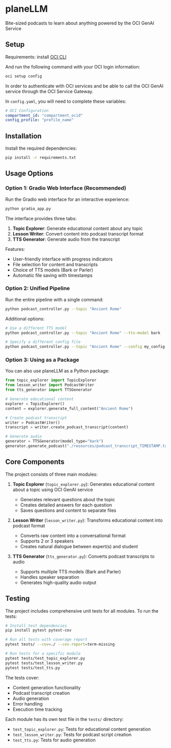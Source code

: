 # planeLLM
Bite-sized podcasts to learn about anything powered by the OCI GenAI Service

## Setup

Requirements: install [OCI CLI](https://docs.oracle.com/en-us/iaas/Content/API/SDKDocs/cliinstall.htm#InstallingCLI__macos_homebrew)

And run the following command with your OCI login information:

```bash
oci setup config
```

In order to authenticate with OCI services and be able to call the OCI GenAI service through the OCI Service Gateway.

In `config.yaml`, you will need to complete these variables:

```yaml
# OCI Configuration
compartment_id: "compartment_ocid"
config_profile: "profile_name"
```

## Installation

Install the required dependencies:

```bash
pip install -r requirements.txt
```

## Usage Options

### Option 1: Gradio Web Interface (Recommended)

Run the Gradio web interface for an interactive experience:

```bash
python gradio_app.py
```

The interface provides three tabs:
1. **Topic Explorer**: Generate educational content about any topic
2. **Lesson Writer**: Convert content into podcast transcript format
3. **TTS Generator**: Generate audio from the transcript

Features:
- User-friendly interface with progress indicators
- File selection for content and transcripts
- Choice of TTS models (Bark or Parler)
- Automatic file saving with timestamps

### Option 2: Unified Pipeline

Run the entire pipeline with a single command:
```bash
python podcast_controller.py --topic "Ancient Rome"
```

Additional options:
```bash
# Use a different TTS model
python podcast_controller.py --topic "Ancient Rome" --tts-model bark

# Specify a different config file
python podcast_controller.py --topic "Ancient Rome" --config my_config.yaml
```

### Option 3: Using as a Package

You can also use planeLLM as a Python package:

```python
from topic_explorer import TopicExplorer
from lesson_writer import PodcastWriter
from tts_generator import TTSGenerator

# Generate educational content
explorer = TopicExplorer()
content = explorer.generate_full_content("Ancient Rome")

# Create podcast transcript
writer = PodcastWriter()
transcript = writer.create_podcast_transcript(content)

# Generate audio
generator = TTSGenerator(model_type="bark")
generator.generate_podcast("./resources/podcast_transcript_TIMESTAMP.txt")
```

## Core Components

The project consists of three main modules:

1. **Topic Explorer** (`topic_explorer.py`): Generates educational content about a topic using OCI GenAI service
   - Generates relevant questions about the topic
   - Creates detailed answers for each question
   - Saves questions and content to separate files

2. **Lesson Writer** (`lesson_writer.py`): Transforms educational content into podcast format
   - Converts raw content into a conversational format
   - Supports 2 or 3 speakers
   - Creates natural dialogue between expert(s) and student

3. **TTS Generator** (`tts_generator.py`): Converts podcast transcripts to audio
   - Supports multiple TTS models (Bark and Parler)
   - Handles speaker separation
   - Generates high-quality audio output

## Testing

The project includes comprehensive unit tests for all modules. To run the tests:

```bash
# Install test dependencies
pip install pytest pytest-cov

# Run all tests with coverage report
pytest tests/ --cov=./ --cov-report=term-missing

# Run tests for a specific module
pytest tests/test_topic_explorer.py
pytest tests/test_lesson_writer.py
pytest tests/test_tts.py
```

The tests cover:
- Content generation functionality
- Podcast transcript creation
- Audio generation
- Error handling
- Execution time tracking

Each module has its own test file in the `tests/` directory:
- `test_topic_explorer.py`: Tests for educational content generation
- `test_lesson_writer.py`: Tests for podcast script creation
- `test_tts.py`: Tests for audio generation
